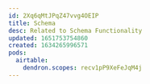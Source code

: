 ```yaml
---
id: 2Xq6qMtJPqZ47vvg4OEIP
title: Schema
desc: Related to Schema Functionality
updated: 1651753754860
created: 1634265996571
pods:
  airtable:
    dendron.scopes: recv1pP9XeFeJqM4j
---
```



